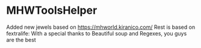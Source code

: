 # MHWToolsHelper
 Added new jewels based on https://mhworld.kiranico.com/
 Rest is based on fextralife:
 With a special thanks to Beautiful soup and Regexes, you guys are the best
